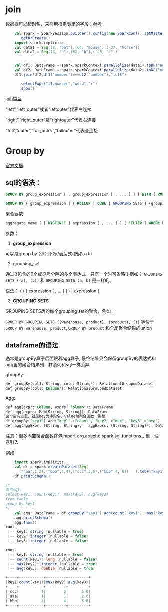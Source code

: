 # join

数据框可以起别名，来引用指定表里的字段：[参考](https://stackoverflow.com/questions/40343625/joining-spark-dataframes-on-the-key)

```scala
    val spark = SparkSession.builder().config(new SparkConf().setMaster("local[*]"))
      .getOrCreate()
    import spark.implicits._
    val data1 = Seq((8, "bat"),(64, "mouse"),(-27, "horse"))
    val data2 = Seq((8, "a"),(62, "b"),(-23, "c"))


    val df1: DataFrame = spark.sparkContext.parallelize(data1).toDF("number", "word").as("t1")
    val df2: DataFrame = spark.sparkContext.parallelize(data2).toDF("number", "r").as("t2")
    df1.join(df2,df1("number")===df2("number"),"left")

      .selectExpr("t1.number","word","r")
      .show()
```



[join类型](https://blog.csdn.net/anjingwunai/article/details/51934921)

“left”,”left_outer”或者”leftouter”代表左连接

“right”,”right_outer”及“rightouter”代表右连接

“full”,”outer”,”full_outer”,”fullouter”代表全连接

# Group by

[官方文档](https://spark.apache.org/docs/latest/sql-ref-syntax-qry-select-groupby.html)

## sql的语法：

```sql
GROUP BY group_expression [ , group_expression [ , ... ] ] [ WITH { ROLLUP | CUBE } ]

GROUP BY { group_expression | { ROLLUP | CUBE | GROUPING SETS } (grouping_set [ , ...]) } [ , ... ]
```

聚合函数

```sql
aggregate_name ( [ DISTINCT ] expression [ , ... ] ) [ FILTER ( WHERE boolean_expression ) ]
```

参数：

1. **group_expression**

可以是group by 列/列下标/表达式(例如a+b)

2. grouping_set

通过()包含的0个或逗号分隔的多个表达式，只有一个时可省略(),例如：  `GROUPING SETS ((a), (b))` 和 `GROUPING SETS (a, b)` 是一样的。

语法： { ( [ expression [ , ... ] ] ) | expression }

3. **GROUPING SETS**

GROUPING SETS后的每个grouping set的聚合，例如：

 `GROUP BY GROUPING SETS ((warehouse, product), (product), ())` 等价于  `GROUP BY warehouse, product`, `GROUP BY product` 和全局聚合结果的union

## dataframe的语法

通常是groupBy算子后面跟着agg算子, 最终结果只会保留groupBy的表达式和agg里的聚合结果列，其余列和sql一样丢弃

groupBy:

```sql
def groupBy(col1: String, cols: String*): RelationalGroupedDataset
def groupBy(cols: Column*): RelationalGroupedDataset
```

Agg:

```sql
def agg(expr: Column, exprs: Column*): DataFrame
def agg(exprs: Map[String, String]): DataFrame
这个蛮有意思，就是key为字段名，value为聚合函数，例如：
df.groupBy("key1").agg("key1"->"count", "key2"->"max", "key3"->"avg")
def agg(aggExpr: (String, String),   aggExprs: (String, String)*): DataFrame
```

注意：很多内置聚合函数在包import org.apache.spark.sql.functions._ 里，注意引入

例如

```scala
    import spark.implicits._
    val df = spark.createDataset(Seq(
      ("aaa",1,2),("bbb",3,4),("ccc",3,5),("bbb",4, 6))   ).toDF("key1","key2","key3")
    df.printSchema()

/*
等价sql:
select key1, count(key1), max(key2), avg(key3)
from table
group by key1
*/
    val agg: DataFrame = df.groupBy("key1").agg(count("key1"), max("key2"), avg("key3"))
    agg.printSchema()
    agg.show()
root
 |-- key1: string (nullable = true)
 |-- key2: integer (nullable = false)
 |-- key3: integer (nullable = false)

root
 |-- key1: string (nullable = true)
 |-- count(key1): long (nullable = false)
 |-- max(key2): integer (nullable = true)
 |-- avg(key3): double (nullable = true)

+----+-----------+---------+---------+
|key1|count(key1)|max(key2)|avg(key3)|
+----+-----------+---------+---------+
| ccc|          1|        3|      5.0|
| aaa|          1|        1|      2.0|
| bbb|          2|        4|      5.0|
+----+-----------+---------+---------+
```



